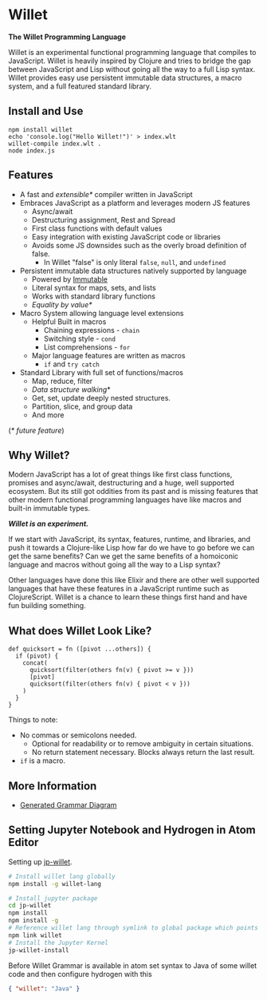 # Willet

<b>The Willet Programming Language</b>

Willet is an experimental functional programming language that compiles to JavaScript. Willet is heavily inspired by Clojure and tries to bridge the gap between JavaScript and Lisp without going all the way to a full Lisp syntax. Willet provides easy use persistent immutable data structures, a macro system, and a full featured standard library.

## Install and Use

```
npm install willet
echo 'console.log("Hello Willet!")' > index.wlt
willet-compile index.wlt .
node index.js
```

## Features

* A fast and _extensible*_ compiler written in JavaScript
* Embraces JavaScript as a platform and leverages modern JS features
  * Async/await
  * Destructuring assignment, Rest and Spread
  * First class functions with default values
  * Easy integration with existing JavaScript code or libraries
  * Avoids some JS downsides such as the overly broad definition of false.
    * In Willet "false" is only literal `false`, `null`, and `undefined`
* Persistent immutable data structures natively supported by language
  * Powered by [Immutable](https://immutable-js.github.io/immutable-js/)
  * Literal syntax for maps, sets, and lists
  * Works with standard library functions
  * _Equality by value*_
* Macro System allowing language level extensions
  * Helpful Built in macros
    * Chaining expressions - `chain`
    * Switching style - `cond`
    * List comprehensions - `for`
  * Major language features are written as macros
    * `if` and `try catch`
* Standard Library with full set of functions/macros
  * Map, reduce, filter
  * _Data structure walking_*
  * Get, set, update deeply nested structures.  
  * Partition, slice, and group data
  * And more

(_* future feature_)

## Why Willet?

Modern JavaScript has a lot of great things like first class functions, promises and async/await, destructuring and a huge, well supported ecosystem. But its still got oddities from its past and is missing features that other modern functional programming languages have like macros and built-in immutable types.

_**Willet is an experiment.**_

If we start with JavaScript, its syntax, features, runtime, and libraries, and push it towards a Clojure-like Lisp how far do we have to go before we can get the same benefits? Can we get the same benefits of a homoiconic language and macros without going all the way to a Lisp syntax?

Other languages have done this like Elixir and there are other well supported languages that have these features in a JavaScript runtime such as ClojureScript. Willet is a chance to learn these things first hand and have fun building something.

## What does Willet Look Like?

```
def quicksort = fn ([pivot ...others]) {
  if (pivot) {
    concat(
      quicksort(filter(others fn(v) { pivot >= v }))
      [pivot]
      quicksort(filter(others fn(v) { pivot < v }))
    )
  }
}
```

Things to note:

* No commas or semicolons needed.
  - Optional for readability or to remove ambiguity in certain situations.
  * No return statement necessary. Blocks always return the last result.
* `if` is a macro.

## More Information

* [Generated Grammar Diagram](https://jasongilman.github.io/willet-lang/grammar)

## Setting Jupyter Notebook and Hydrogen in Atom Editor

Setting up [jp-willet](https://github.com/jasongilman/jp-willet).

```Bash
# Install willet lang globally
npm install -g willet-lang

# Install jupyter package
cd jp-willet
npm install
npm install -g
# Reference willet lang through symlink to global package which points to willet in this project
npm link willet
# Install the Jupyter Kernel
jp-willet-install
```

Before Willet Grammar is available in atom set syntax to Java of some willet code and then configure hydrogen with this

```JSON
{ "willet": "Java" }
```
